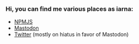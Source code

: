 ### Hi, you can find me various places as iarna:

* <a href="https://www.npmjs.com/~iarna" rel="nofollow me">NPMJS</a>
* <a href="https://anarchism.space/@iarna" rel="nofollow me">Masto</a><a href="https://kolektiva.social/@iarna" rel="nofollow me">don</a>
* <a href="https://twitter.com/i_a_r_n_a" rel="nofollow me">Twitter</a> (mostly on hiatus in favor of Mastodon)
